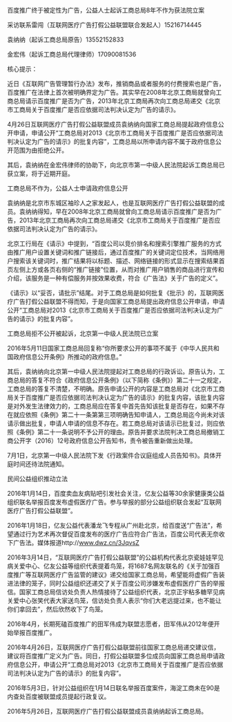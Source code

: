---
---
百度推广终于被定性为广告，公益人士起诉工商总局8年不作为获法院立案 


采访联系雷闯（互联网医疗广告打假公益联盟联合发起人）15216714445

袁纳纳（起诉工商总局原告）13552152833

金宏伟（起诉工商总局代理律师）17090081536

 

核心提示：

近日《互联网广告管理暂行办法》发布，推销商品或者服务的付费搜索也是广告，百度推广在法律上首次被明确界定为广告。其实早在2008年北京工商局就曾向工商总局请示百度推广是否为广告，2013年北京工商局再次向工商总局递交《北京市工商局关于百度推广是否应依据司法判决认定为广告的请示》。

4月26日互联网医疗广告打假公益联盟成员袁纳纳向国家工商总局提起政府信息公开申请，申请公开“工商总局对2013《北京市工商局关于百度推广是否应依据司法判决认定为广告的请示》的批复内容”，工商总局以所申请内容不属于政府信息公开范围为由拒绝公开。

其后，袁纳纳在金宏伟律师的协助下，向北京市第一中级人民法院起诉工商总局已获立案，将于近期开庭。

 

工商总局不作为，公益人士申请政府信息公开

袁纳纳是北京市东城区袖珍人之家发起人，也是互联网医疗广告打假公益联盟的成员。袁纳纳得知，早在2008年北京工商局就曾向工商总局请示百度推广是否为广告，2013年北京工商局再次向工商总局递交《北京市工商局关于百度推广是否应依据司法判决认定为广告的请示》。

北京工行局在《请示》中提到，“百度公司以竞价排名和搜索引擎推广服务的方式由推广用户设置关键词和推广链接后，通过百度推广的关键词定位技术，当网络用户搜索该关键词时，推广结果将以标题、描述、网络链接的形式显示在搜索结果首页左侧上方或各页右侧的“推广链接”位置，从而对推广用户销售的商品进行宣传和介绍，该服务是一种有偿服务并按效果收费，符合《广告法》关于广告的定义”。

《请示》以“妥否，请批示”结尾。对于工商总局是如何批复《批示》的，互联网医疗广告打假公益联盟不得而知，于是向国家工商总局提出政府信息公开申请，申请公开“工商总局对2013《北京市工商局关于百度推广是否应依据司法判决认定为广告的请示》的批复内容”。

 

工商总局拒不公开被起诉，北京第一中级人民法院已立案

2016年5月11日国家工商总局回复称“你所要求公开的事项不属于《中华人民共和国政府信息公开条例》所推动的政府信息。”

其后，袁纳纳向北京第一中级人民法院提起对工商总局的行政诉讼。原告认为，工商总局的答复不符合《政府信息公开条例》（以下简称《条例》）第二十一之规定，工商总局的答复不清楚，不明确。原告申请公开的内容是工商总局对《北京市工商局关于百度推广是否应依据司法判决认定为广告的请示》的批复内容，该批复内容是对外发生法律效力的，工商总局应在答复中首先告知该批复是否存在，如果不存在就应依照《条例》第二十一条第第三项明确告知申请人，工商总局迄今尚未对该请示做出批复，申请人申请的信息不存在。若工商总局对该请示已批复过，则应依照《条例》第二十一条说明不予公开的理由。原告并要求法院判决工商总局撤销工商公开字（2016）12号政府信息公开告知书，责令被告重新做出处理。

7月1日，北京第一中级人民法院下发《行政案件合议庭组成人员告知书》。具体开庭时间还待法院通知。

 

民间公益组织推动立法

2016年1月14日，百度卖血友病贴吧引发社会关注，亿友公益等30余家健康类公益组织联名举报百度发布虚假医疗广告。参与举报的部分公益组织联合发起“互联网医疗广告打假公益联盟”。

2016年1月18日，亿友公益代表潘龙飞专程从广州赴北京，给百度送“广告法”，希望通过行为艺术再次督促百度发布的医疗广告应符合广告法，百度公司代表无奈收下广告法。媒体报道http://www.dwz.cn/3JqvsZ

2016年3月14日，“互联网医疗广告打假公益联盟”的公益机构代表北京瓷娃娃罕见病关爱中心、亿友公益等组织代表提着鸟笼，将1687名网友联名的《关于加强百度推广等互联网医疗广告监管的建议》递交给国家工商总局，希望能将虚假广告装进法律的笼子，同时公益组织还递交了关于百度公司涉嫌发布虚假医疗广告的举报信。国家工商总局信访处负责人热情接待了公益组织代表，北京正宇粘多糖罕见病关爱中心张笑代表大家送鸟笼，信访处负责人表示“你们大老远提过来，也不能让你们拿回去”，然后欣然收下了鸟笼。

2016年4月，长期死磕百度推广的田军伟成为联盟志愿者，田军伟从2012年便开始举报百度推广。

2016年4月26日，互联网医疗广告打假公益联盟前往国家工商总局递交建议信，建议将百度推广定义为广告。同日，打假公益联盟多位成员向国家工商总局申请政府信息公开，申请公开“工商总局对2013《北京市工商局关于百度推广是否应依据司法判决认定为广告的请示》的批复内容”。

2016年5月3日，针对公益组织在1月14日联名举报百度案件，海淀工商未在90是内查处百度被联盟成员提起行政复议。

2016年5月26日，互联网医疗广告打假公益联盟成员袁纳纳起诉工商总局。


